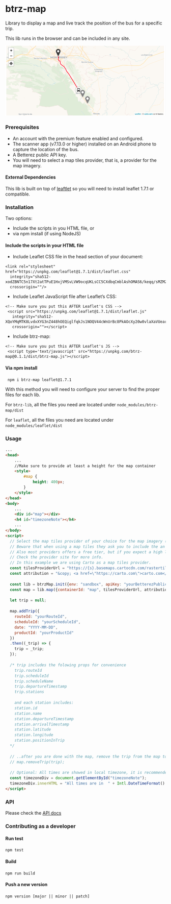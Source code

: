 # btrz-map
Library to display a map and live track the position of the bus for a specific trip.

This lib runs in the browser and can be
included in any site.

![map sample](./docs/images/map-sample.png)

### Prerequisites
* An account with the premium feature enabled and configured.
* The scanner app (v7.13.0 or higher) installed on an Android phone to capture the location of the bus.
* A Betterez public API key.
* You will need to select a map tiles provider, that is, a provider for the map imagery.

#### External Dependencies
This lib is built on top of [leaftlet](https://leafletjs.com/) so you will need  to install 
leaflet 1.7.1 or compatible.

### Installation
Two options:
* Include the scripts in you HTML file, or
* via npm install (if using NodeJS)

#### Include the scripts in your HTML file

* Include Leaflet CSS file in the head section of your document:

```
<link rel="stylesheet" href="https://unpkg.com/leaflet@1.7.1/dist/leaflet.css"
  integrity="sha512-xodZBNTC5n17Xt2atTPuE1HxjVMSvLVW9ocqUKLsCC5CXdbqCmblAshOMAS6/keqq/sMZMZ19scR4PsZChSR7A=="
  crossorigin=""/>
  ```

* Include Leaflet JavaScript file after Leaflet’s CSS:

```
<!-- Make sure you put this AFTER Leaflet's CSS -->
 <script src="https://unpkg.com/leaflet@1.7.1/dist/leaflet.js"
   integrity="sha512-XQoYMqMTK8LvdxXYG3nZ448hOEQiglfqkJs1NOQV44cWnUrBc8PkAOcXy20w0vlaXaVUearIOBhiXZ5V3ynxwA=="
   crossorigin=""></script>
```

* Include btrz-map:
```
<!-- Make sure you put this AFTER Leaflet's JS -->
 <script type='text/javascript' src="https://unpkg.com/btrz-map@0.1.1/dist/btrz-map.js"></script>
```

#### Via npm install
``` npm i btrz-map leaflet@1.7.1```

With this method you will need to configure your server to find the proper files for each lib.

For ```btrz-lib```, all the files you need are located under ```node_modules/btrz-map/dist```

For ```leaflet```, all the files you need are located under ```node_modules/leaflet/dist```

### Usage
``` html
...
<head>
    ...
    //Make sure to provide at least a height for the map container
    <style>
        #map {
            height: 400px;
        }
    </style>
</head>
<body>
    ...
    <div id="map"></div>
    <h4 id="timezoneNote"></h4>
    ...
</body>
<script>
  // Select the map tiles provider of your choice for the map imagery (e.g Mapbox, Carto, etc)
  // Beware that when using a map tiles they ask you to include the an attribution text on the map.
  // Also most providers offers a free tier, but if you expect a high load you might need to create an account with them
  // Check the provider site for more info.
  // In this example we are using Carto as a map tiles provider.
  const tilesProviderUrl = "https://{s}.basemaps.cartocdn.com/rastertiles/voyager_labels_under/{z}/{x}/{y}.png";
  const attribution = "&copy; <a href=\"https://carto.com\">carto.com</a> contributors";

  const lib = btrzMap.init({env: "sandbox", apiKey: "yourBetterezPublicKey"});
  const map = lib.map({containerId: "map", tilesProviderUrl, attribution});

  let trip = null;

  map.addTrip({
    routeId: "yourRouteId",
    scheduleId: "yourScheduleId",
    date: "YYYY-MM-DD",
    productId: "yourProductId"
  })
  .then((_trip) => {
    trip = _trip;
  });
  
  /* trip includes the folowing props for convenience
    trip.routeId
    trip.scheduleId
    trip.scheduleName
    trip.departureTimestamp
    trip.stations
    
    and each station includes:
    station.id
    station.name
    station.departureTimestamp
    station.arrivalTimestamp
    station.latitude
    station.longitude
    station.positionInTrip
  */
  
  // ..after you are done with the map, remove the trip from the map to free resources.
  // map.removeTrip(trip);

  // Optional: All times are showed in local timezone, it is recommended to make it clear somewhere in the page/
  const timezoneDiv = document.getElementById("timezoneNote");
  timezoneDiv.innerHTML = "All times are in  " + Intl.DateTimeFormat().resolvedOptions().timeZone + " time";
</script>
```
### API
Please check the [API docs](docs/API.md)

### Contributing as a developer

#### Run test
```npm test```

#### Build
```npm run build```

#### Push a new version
```npm version [major || minor || patch]```
